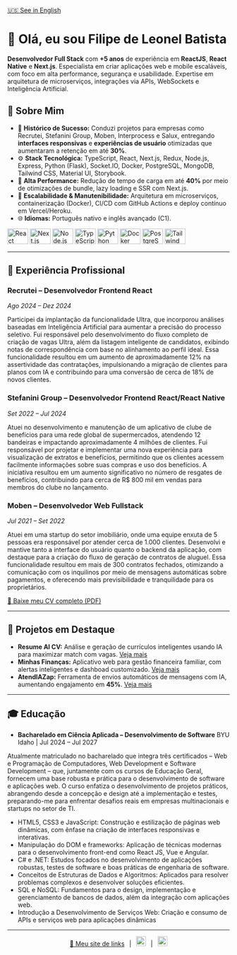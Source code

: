 [🇺🇸 See in English](./readme_en.md)

<h1 align="left">👋 Olá, eu sou Filipe de Leonel Batista</h1>

<p align="left">
  <strong>Desenvolvedor Full Stack</strong> com <strong>+5 anos</strong> de experiência em <strong>ReactJS</strong>, <strong>React Native</strong> e <strong>Next.js</strong>. Especialista em criar aplicações web e mobile escaláveis, com foco em alta performance, segurança e usabilidade. Expertise em arquitetura de microserviços, integrações via APIs, WebSockets e Inteligência Artificial.
</p>

## 🔎 Sobre Mim

* 🎯 <strong>Histórico de Sucesso:</strong> Conduzi projetos para empresas como Recrutei, Stefanini Group, Moben, Interprocess e Salux, entregando <strong>interfaces responsivas</strong> e <strong>experiências de usuário</strong> otimizadas que aumentaram a retenção em até <strong>30%</strong>.
* ⚙️ <strong>Stack Tecnológica:</strong> TypeScript, React, Next.js, Redux, Node.js, Express, Python (Flask), Socket.IO, Docker, PostgreSQL, MongoDB, Tailwind CSS, Material UI, Storybook.
* 🚀 <strong>Alta Performance:</strong> Redução de tempo de carga em até <strong>40%</strong> por meio de otimizações de bundle, lazy loading e SSR com Next.js.
* 🔧 <strong>Escalabilidade & Manutenibilidade:</strong> Arquitetura em microserviços, containerização (Docker), CI/CD com GitHub Actions e deploy contínuo em Vercel/Heroku.
* 🌐 <strong>Idiomas:</strong> Português nativo e inglês avançado (C1).

<div align="left">
  <img src="https://cdn.jsdelivr.net/gh/devicons/devicon/icons/react/react-original.svg" height="35" width="47" alt="React" />
  <img src="https://cdn.jsdelivr.net/gh/devicons/devicon/icons/nextjs/nextjs-original.svg" height="35" width="47" alt="Next.js" />
  <img src="https://cdn.jsdelivr.net/gh/devicons/devicon/icons/nodejs/nodejs-original.svg" height="35" width="47" alt="Node.js" />
  <img src="https://cdn.jsdelivr.net/gh/devicons/devicon/icons/typescript/typescript-original.svg" height="35" width="47" alt="TypeScript" />
  <img src="https://cdn.jsdelivr.net/gh/devicons/devicon/icons/python/python-original.svg" height="35" width="47" alt="Python" />
  <img src="https://cdn.jsdelivr.net/gh/devicons/devicon/icons/docker/docker-original.svg" height="35" width="47" alt="Docker" />
  <img src="https://cdn.jsdelivr.net/gh/devicons/devicon/icons/postgresql/postgresql-original.svg" height="35" width="47" alt="PostgreSQL" />
  <img src="https://cdn.jsdelivr.net/gh/devicons/devicon/icons/tailwindcss/tailwindcss-original.svg" height="35" width="47" alt="Tailwind CSS" />
</div>

---

## 💼 Experiência Profissional

### Recrutei – Desenvolvedor Frontend React

*Ago 2024 – Dez 2024*

Participei da implantação da funcionalidade Ultra, que incorporou análises baseadas em
Inteligência Artificial para aumentar a precisão do processo seletivo. Fui responsável pelo
desenvolvimento do fluxo completo de criação de vagas Ultra, além da listagem inteligente de
candidatos, exibindo notas de correspondência com base no alinhamento ao perfil ideal. Essa
funcionalidade resultou em um aumento de aproximadamente 12% na assertividade das
contratações, impulsionando a migração de clientes para planos com IA e contribuindo para
uma conversão de cerca de 18% de novos clientes.

### Stefanini Group – Desenvolvedor Frontend React/React Native

*Set 2022 – Jul 2024*

Atuei no desenvolvimento e manutenção de um aplicativo de clube de benefícios para
uma rede global de supermercados, atendendo 12 bandeiras e impactando aproximadamente 4
milhões de clientes. Fui responsável por projetar e implementar uma nova experiência para
visualização de extratos e benefícios, permitindo que os clientes acessem facilmente
informações sobre suas compras e uso dos benefícios. A iniciativa resultou em um aumento
significativo no número de resgates de benefícios, contribuindo para cerca de R$ 800 mil em
vendas para membros do clube no lançamento.


### Moben – Desenvolvedor Web Fullstack

*Jul 2021 – Set 2022*

Atuei em uma startup do setor imobiliário, onde uma equipe enxuta de 5 pessoas era
responsável por atender cerca de 1.000 clientes. Desenvolvi e mantive tanto a interface do
usuário quanto o backend da aplicação, com destaque para a criação do fluxo de geração de
contratos de aluguel. Essa funcionalidade resultou em mais de 300 contratos fechados,
otimizando a comunicação com os inquilinos por meio de mensagens automáticas sobre
pagamentos, e oferecendo mais previsibilidade e tranquilidade para os proprietários.

[🔗 Baixe meu CV completo (PDF)](./Curriculo.pdf)

---

## 🌟 Projetos em Destaque

* **Resume AI CV:** Análise e geração de currículos inteligentes usando IA para maximizar match com vagas. [Veja mais](https://resume-ai-cv.vercel.app)
* **Minhas Finanças:** Aplicativo web para gestão financeira familiar, com alertas inteligentes e dashboad customizado. [Veja mais](https://minhasfinancas.vercel.app)
* **AtendIAZap:** Ferramenta de envios automáticos de mensagens com IA, aumentando engajamento em **45%**. [Veja mais](https://atendiazap.com.br)

---

## 🎓 Educação

* **Bacharelado em Ciência Aplicada – Desenvolvimento de Software**
  BYU Idaho | Jul 2024 – Jul 2027

Atualmente matriculado no bacharelado que integra três certificados – Web e Programação de
Computadores, Web Development e Software Development – que, juntamente com os cursos de
Educação Geral, fornecem uma base robusta e prática para o desenvolvimento de software e aplicações web. O curso enfatiza o desenvolvimento de projetos práticos, abrangendo desde a concepção e design até a implementação e testes, preparando-me para enfrentar desafios reais em empresas multinacionais e startups no setor de TI.

* HTML5, CSS3 e JavaScript: Construção e estilização de páginas web dinâmicas, com ênfase na
criação de interfaces responsivas e interativas.
* Manipulação do DOM e frameworks: Aplicação de técnicas modernas para o desenvolvimento
front-end como React JS, Vue e Angular.
* C# e .NET: Estudos focados no desenvolvimento de aplicações robustas, testes de software e
boas práticas de engenharia de software.
* Conceitos de Estruturas de Dados e Algoritmos: Aplicados para resolver problemas complexos e desenvolver soluções eficientes.
* SQL e NoSQL: Fundamentos para o design, implementação e gerenciamento de bancos de
dados, além da integração com aplicações web.
* Introdução a Desenvolvimento de Serviços Web: Criação e consumo de APIs e serviços web para
aplicações dinâmicas


---

<p align="center">
  <a href="https://filipeleonelbatista.github.io">🔗 Meu site de links</a> &ensp;|&ensp;
  <a href="https://www.linkedin.com/in/filipeleonelbatista/"><img src="https://github.com/filipeleonelbatista/filipeleonelbatista/blob/master/assets/052-linkedin.svg" width="22px" alt="LinkedIn" /></a> &ensp;|&ensp;
  <a href="mailto:filipe.x2016@gmail.com"><img src="https://github.com/filipeleonelbatista/filipeleonelbatista/blob/master/assets/mail.svg" width="22px" alt="Email" /></a>
</p>
